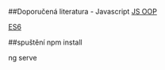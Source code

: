 ##Doporučená literatura - Javascript
[JS OOP](https://www.amazon.com/Principles-Object-Oriented-JavaScript-Nicholas-Zakas/dp/1593275404/ref=as_li_ss_tl?ie=UTF8&qid=1450209311&sr=8-1&keywords=object+oriented+javascript&linkCode=sl1&tag=nczonline-20&linkId=e0f6e60219cd225f63fc7cb649635e8a)

[ES6](https://www.amazon.com/Understanding-ECMAScript-Definitive-JavaScript-Developers/dp/1593277571/ref=as_li_ss_tl?ie=UTF8&qid=1541265138&sr=8-1&keywords=understanding+ecmascript+6&linkCode=sl1&tag=nczonline-20&linkId=8a9e74234b8da40dd4e163ef26bb34f1&language=en_US)


##spuštění
npm install

ng serve
